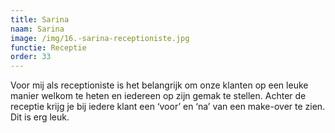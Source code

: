 ```yaml
---
title: Sarina
naam: Sarina
image: /img/16.-sarina-receptioniste.jpg
functie: Receptie
order: 33
---
```



Voor mij als receptioniste is het belangrijk om onze klanten op een leuke manier welkom te heten en iedereen op zijn gemak te stellen. Achter de receptie krijg je bij iedere klant een ‘voor’ en ‘na’ van een make-over te zien. Dit is erg leuk.